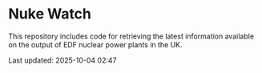 # Nuke Watch

This repository includes code for retrieving the latest information available on the output of EDF nuclear power plants in the UK.

Last updated: 2025-10-04 02:47
